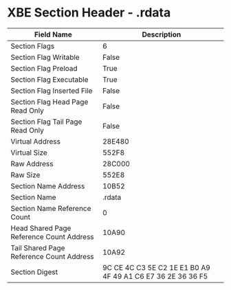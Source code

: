 # XBE Section Header - .rdata

| Field Name | Description |
|---|---|
| Section Flags | 6 |
| Section Flag Writable | False |
| Section Flag Preload | True |
| Section Flag Executable | True |
| Section Flag Inserted File | False |
| Section Flag Head Page Read Only | False |
| Section Flag Tail Page Read Only | False |
| Virtual Address | 28E480 |
| Virtual Size | 552F8 |
| Raw Address | 28C000 |
| Raw Size | 552E8 |
| Section Name Address | 10B52 |
| Section Name | .rdata |
| Section Name Reference Count | 0 |
| Head Shared Page Reference Count Address | 10A90 |
| Tail Shared Page Reference Count Address | 10A92 |
| Section Digest | 9C CE 4C C3 5E C2 1E E1 B0 A9 4F 49 A1 C6 E7 36 2E 36 36 F5 |
